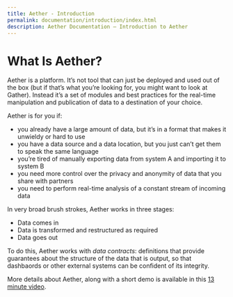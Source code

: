 ```yaml
---
title: Aether - Introduction
permalink: documentation/introduction/index.html
description: Aether Documentation – Introduction to Aether
---
```


# What Is Aether?

Aether is a platform. It’s not tool that can just be deployed and used out of the box (but if that’s what you’re looking for, you might want to look at Gather). Instead it’s a set of modules and best practices for the real-time manipulation and publication of data to a destination of your choice. 

Aether is for you if:

- you already have a large amount of data, but it’s in a format that makes it unwieldy or hard to use
- you have a data source and a data location, but you just can’t get them to speak the same language
- you’re tired of manually exporting data from system A and importing it to system B
- you need more control over the privacy and anonymity of data that you share with partners
- you need to perform real-time analysis of a constant stream of incoming data


In very broad brush strokes, Aether works in three stages:

- Data comes in
- Data is transformed and restructured as required
- Data goes out

To do this, Aether works with _data contracts_: definitions that provide guarantees about the structure of the data that is output, so that dashbaords or other external systems can be confident of its integrity.

More details about Aether, along with a short demo is available in this [13 minute video](https://drive.google.com/open?id=1GipWwn1BnB4q_mMX-FCqU2pqlsbdkztS).
